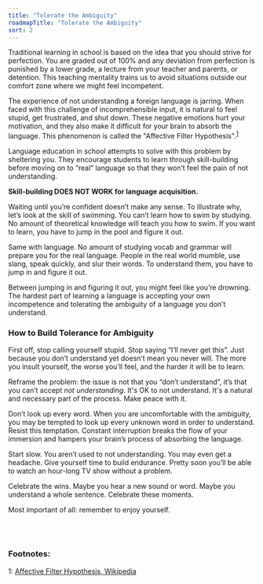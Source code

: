 ```yaml
---
title: "Tolerate the Ambiguity"
roadmapTitle: "Tolerate the Ambiguity"
sort: 2
---
```


Traditional learning in school is based on the idea that you should strive for perfection. You are graded out of 100% and any deviation from perfection is punished by a lower grade, a lecture from your teacher and parents, or detention. This teaching mentality trains us to avoid situations outside our comfort zone where we might feel incompetent.

The experience of not understanding a foreign language is jarring. When faced with this challenge of incomprehensible input, it is natural to feel stupid, get frustrated, and shut down. These negative emotions hurt your motivation, and they also make it difficult for your brain to absorb the language. This phenomenon is called the "Affective Filter Hypothesis".<sup>[1](#footnote-1)</sup>

Language education in school attempts to solve with this problem by sheltering you. They encourage students to learn through skill-building before moving on to “real” language so that they won’t feel the pain of not understanding.

**Skill-building DOES NOT WORK for language acquisition.**

Waiting until you’re confident doesn’t make any sense. To illustrate why, let’s look at the skill of swimming. You can’t learn how to swim by studying. No amount of theoretical knowledge will teach you how to swim. If you want to learn, you have to jump in the pool and figure it out.

Same with language. No amount of studying vocab and grammar will prepare you for the real language. People in the real world mumble, use slang, speak quickly, and slur their words. To understand them, you have to jump in and figure it out.

Between jumping in and figuring it out, you might feel like you’re drowning. The hardest part of learning a language is accepting your own incompetence and tolerating the ambiguity of a language you don’t understand.

### How to Build Tolerance for Ambiguity
First off, stop calling yourself stupid. Stop saying “I’ll never get this”. Just because you don’t understand yet doesn’t mean you never will. The more you insult yourself, the worse you’ll feel, and the harder it will be to learn.

Reframe the problem: the issue is not that you “don’t understand”, it’s that you can’t accept _not understanding_. It's OK to not understand. It's a natural and necessary part of the process. Make peace with it.

Don’t look up every word. When you are uncomfortable with the ambiguity, you may be tempted to look up every unknown word in order to understand. Resist this temptation. Constant interruption breaks the flow of your immersion and hampers your brain’s process of absorbing the language.

Start slow. You aren’t used to not understanding. You may even get a headache. Give yourself time to build endurance. Pretty soon you’ll be able to watch an hour-long TV show without a problem.

Celebrate the wins. Maybe you hear a new sound or word. Maybe you understand a whole sentence. Celebrate these moments.

Most important of all: remember to enjoy yourself.

<br><br>
### Footnotes:

<a name="footnote-1">1</a>: [Affective Filter Hypothesis, Wikipedia](https://en.wikipedia.org/wiki/Input_hypothesis#Affective_filter_hypothesis)
